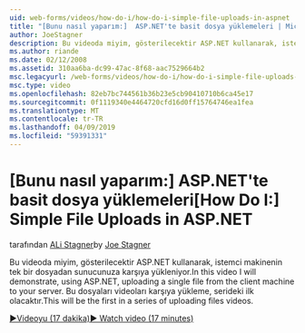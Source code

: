 ```yaml
---
uid: web-forms/videos/how-do-i/how-do-i-simple-file-uploads-in-aspnet
title: "[Bunu nasıl yaparım:]  ASP.NET'te basit dosya yüklemeleri | Microsoft Docs"
author: JoeStagner
description: Bu videoda miyim, gösterilecektir ASP.NET kullanarak, istemci makinenin tek bir dosyadan sunucunuza karşıya yükleniyor. Bu, karşıya yükleme serisinin ilk olacak...
ms.author: riande
ms.date: 02/12/2008
ms.assetid: 310aa6ba-dc99-47ac-8f68-aac7529664b2
msc.legacyurl: /web-forms/videos/how-do-i/how-do-i-simple-file-uploads-in-aspnet
msc.type: video
ms.openlocfilehash: 82eb7bc744561b36b23e5cb90410710b6ca45e17
ms.sourcegitcommit: 0f1119340e4464720cfd16d0ff15764746ea1fea
ms.translationtype: MT
ms.contentlocale: tr-TR
ms.lasthandoff: 04/09/2019
ms.locfileid: "59391331"
---
```

# <a name="how-do-i--simple-file-uploads-in-aspnet"></a><span data-ttu-id="9763c-104">[Bunu nasıl yaparım:]  ASP.NET'te basit dosya yüklemeleri</span><span class="sxs-lookup"><span data-stu-id="9763c-104">[How Do I:]  Simple File Uploads in ASP.NET</span></span>

<span data-ttu-id="9763c-105">tarafından [ALi Stagner](https://github.com/JoeStagner)</span><span class="sxs-lookup"><span data-stu-id="9763c-105">by [Joe Stagner](https://github.com/JoeStagner)</span></span>

<span data-ttu-id="9763c-106">Bu videoda miyim, gösterilecektir ASP.NET kullanarak, istemci makinenin tek bir dosyadan sunucunuza karşıya yükleniyor.</span><span class="sxs-lookup"><span data-stu-id="9763c-106">In this video I will demonstrate, using ASP.NET, uploading a single file from the client machine to your server.</span></span> <span data-ttu-id="9763c-107">Bu dosyaları videoları karşıya yükleme, serideki ilk olacaktır.</span><span class="sxs-lookup"><span data-stu-id="9763c-107">This will be the first in a series of uploading files videos.</span></span>

[<span data-ttu-id="9763c-108">&#9654;Videoyu (17 dakika)</span><span class="sxs-lookup"><span data-stu-id="9763c-108">&#9654; Watch video (17 minutes)</span></span>](https://channel9.msdn.com/Blogs/ASP-NET-Site-Videos/how-do-i-simple-file-uploads-in-aspnet)
